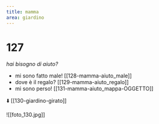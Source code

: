 ```yaml
---
title: mamma
area: giardino
---
```

# 127
_hai bisogno di aiuto?_

- mi sono fatto male! [[128-mamma-aiuto_male]]
- dove è il regalo? [[129-mamma-aiuto_regalo]]
- mi sono perso! [[131-mamma-aiuto_mappa-OGGETTO]]

⬇️ [[130-giardino-girato]] 

![[foto_130.jpg]]